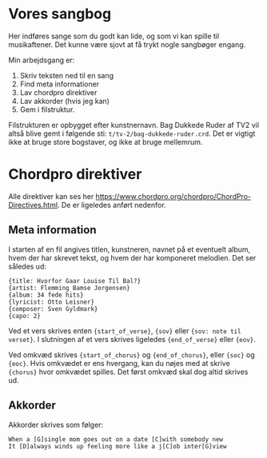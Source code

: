 # Vores sangbog

Her indføres sange som du godt kan lide, og som vi kan spille til
musikaftener. Det kunne være sjovt at få trykt nogle sangbøger engang.

Min arbejdsgang er:

1. Skriv teksten ned til en sang
2. Find meta informationer
3. Lav chordpro direktiver
4. Lav akkorder (hvis jeg kan)
5. Gem i filstruktur.

Filstrukturen er opbygget efter kunstnernavn. Bag Dukkede Ruder af TV2 vil
altså blive gemt i følgende sti: `t/tv-2/bag-dukkede-ruder.crd`. Det er
vigtigt ikke at bruge store bogstaver, og ikke at bruge mellemrum.

# Chordpro direktiver

Alle direktiver kan ses her
https://www.chordpro.org/chordpro/ChordPro-Directives.html. De er ligeledes
anført nedenfor.

## Meta information

I starten af en fil angives titlen, kunstneren, navnet på et eventuelt album,
hvem der har skrevet tekst, og hvem der har komponeret melodien. Det ser
således ud:
```
{title: Hvorfor Gaar Louise Til Bal?}
{artist: Flemming Bamse Jorgensen}
{album: 34 fede hits}
{lyricist: Otto Leisner}
{composer: Sven Gyldmark}
{capo: 2}
```

Ved et vers skrives enten `{start_of_verse}`, `{sov}` eller `{sov: note til
verset}`. I slutningen af et vers skrives ligeledes `{end_of_verse}` eller
`{eov}`.

Ved omkvæd skrives `{start_of_chorus}` og `{end_of_chorus}`, eller `{soc}` og
`{eoc}`. Hvis omkvædet er ens hvergang, kan du nøjes med at skrive `{chorus}`
hvor omkvædet spilles. Det først omkvæd skal dog altid skrives ud.

## Akkorder

Akkorder skrives som følger:
```
When a [G]single mom goes out on a date [C]with somebody new
It [D]always winds up feeling more like a j[C]ob inter[G]view
```
